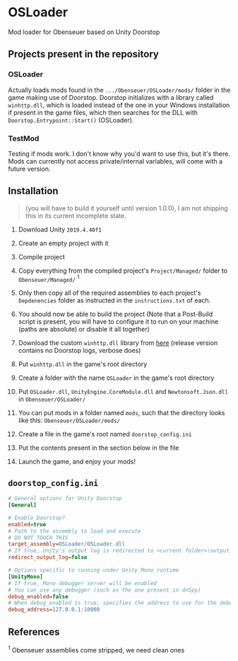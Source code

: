 # OSLoader
Mod loader for Obenseuer based on Unity Doorstop

## Projects present in the repository
### OSLoader
Actually loads mods found in the `.../Obenseuer/OSLoader/mods/` folder in the game making use of Doorstop. 
Doorstop initializes with a library called `winhttp.dll`, which is loaded instead of the one in your Windows installation if present
in the game files, which then searches for the DLL with `Doorstop.Entrypoint::Start()` (OSLoader).

### TestMod
Testing if mods work. I don't know why you'd want to use this, but it's there. Mods can currently not access
private/internal variables, will come with a future version.

## Installation
>  (you will have to build it yourself until version 1.0.0), I am not shipping this in its current incomplete state.

1. Download Unity `2019.4.40f1`
2. Create an empty project with it
3. Compile project
4. Copy everything from the compiled project's `Project/Managed/` folder to `Obenseuer/Managed/` $^1$
5. Only then copy all of the required assemblies to each project's `Depdenencies` folder as instructed in the `instructions.txt` of each.
6. You should now be able to build the project (Note that a Post-Build script is present, you will have to configure it to run on your machine (paths are absolute) or disable it all together)

7. Download the custom `winhttp.dll` library from [here](https://github.com/NeighTools/UnityDoorstop/releases/tag/v4.3.0) (release version contains no Doorstop logs, verbose does)
8. Put `winhttp.dll` in the game's root directory
9. Create a folder with the name `OSLoader` in the game's root directory
10. Put `OSLoader.dll`, `UnityEngine.CoreModule.dll` and `Newtonsoft.Json.dll` in `Obenseuer/OSLoader/`
11. You can put mods in a folder named `mods`, such that the directory looks like this: `Obenseuer/OSLoader/mods/`
12. Create a file in the game's root named `doorstop_config.ini`
13. Put the contents present in the section below in the file
14. Launch the game, and enjoy your mods!

## `doorstop_config.ini`
```ini
# General options for Unity Doorstop
[General]

# Enable Doorstop?
enabled=true
# Path to the assembly to load and execute 
# DO NOT TOUCH THIS
target_assembly=OSLoader/OSLoader.dll
# If true, Unity's output log is redirected to <current folder>\output_log.txt
redirect_output_log=false

# Options specific to running under Unity Mono runtime
[UnityMono]
# If true, Mono debugger server will be enabled
# You can use any debugger (such as the one present in dnSpy)
debug_enabled=false
# When debug_enabled is true, specifies the address to use for the debugger server
debug_address=127.0.0.1:10000
```

## References
$^1$ Obenseuer assemblies come stripped, we need clean ones
